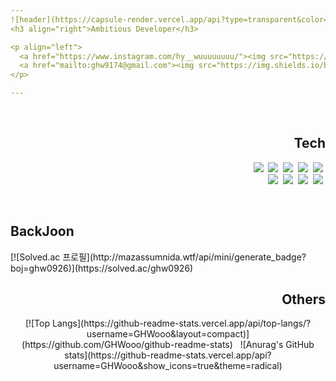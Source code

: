 ```yaml
---
![header](https://capsule-render.vercel.app/api?type=transparent&color=auto&height=170&section=header&text=SetUp%20Eggs&fontSize=70&fontColor=396992&fontAlignY=60)
<h3 align="right">Ambitious Developer</h3>

<p align="left">
  <a href="https://www.instagram.com/hy__wuuuuuuuu/"><img src="https://img.shields.io/badge/Instagram-E4405F?style=flat-square&logo=Instagram&logoColor=white&link=https://www.instagram.com/hy__wuuuuuuuu/"/></a>&nbsp
  <a href="mailto:ghw9174@gmail.com"><img src="https://img.shields.io/badge/Gmail-d14836?style=flat-square&logo=Gmail&logoColor=white&link=ghw9174@gmail.com"/></a>
</p>

---
```


<br>

<h2 align="right">Tech</h2>
<p align="right">   
  <a><img src="https://img.shields.io/badge/Python-3766AB?style=flat-square&logo=Python&logoColor=white"/></a>&nbsp
  <a><img src="https://img.shields.io/badge/C-A8B9CC?style=flat-square&logo=C&logoColor=white"/></a>&nbsp
  <a><img src="https://img.shields.io/badge/HTML5-E34F26?style=flat-square&logo=HTML5&logoColor=white"/></a>&nbsp
  <a><img src="https://img.shields.io/badge/CSS3-1572B6?style=flat-square&logo=CSS3&logoColor=white"/></a>&nbsp
  <a><img src="https://img.shields.io/badge/Javascript-F7DF1E?style=flat-square&logo=Javascript&logoColor=black"/></a>&nbsp <br>
  <a><img src="https://img.shields.io/badge/React-61DAFB?style=flat-square&logo=React&logoColor=white"/></a>&nbsp 
  <a><img src="https://img.shields.io/badge/Django-092E20?style=flat-square&logo=Django&logoColor=white"/></a>&nbsp
  <a><img src="https://img.shields.io/badge/Git-F05032?style=flat-square&logo=Git&logoColor=white"/></a>&nbsp
  <a><img src="https://img.shields.io/badge/Github-181717?style=flat-square&logo=Github&logoColor=white"/></a>&nbsp
</p>

<br>

<h2 align="left">BackJoon</h2>
[![Solved.ac
프로필](http://mazassumnida.wtf/api/mini/generate_badge?boj=ghw0926)](https://solved.ac/ghw0926)

<br>

<h2 align="right">Others</h2>
<p align="center">
  [![Top Langs](https://github-readme-stats.vercel.app/api/top-langs/?username=GHWooo&layout=compact)](https://github.com/GHWooo/github-readme-stats) &nbsp 
  ![Anurag's GitHub stats](https://github-readme-stats.vercel.app/api?username=GHWooo&show_icons=true&theme=radical)
</p>
